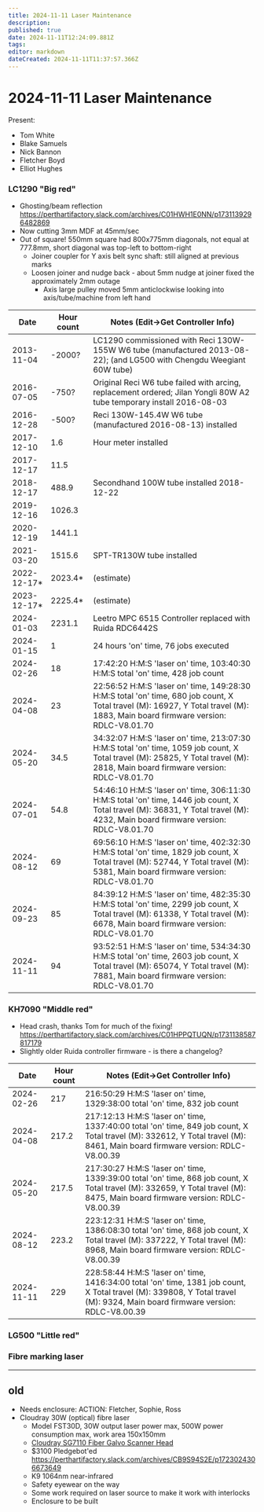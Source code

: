```yaml
---
title: 2024-11-11 Laser Maintenance
description: 
published: true
date: 2024-11-11T12:24:09.881Z
tags: 
editor: markdown
dateCreated: 2024-11-11T11:37:57.366Z
---
```


# 2024-11-11 Laser Maintenance

Present:
* Tom White
* Blake Samuels
* Nick Bannon
* Fletcher Boyd
* Elliot Hughes

### LC1290 "Big red"

* Ghosting/beam reflection https://perthartifactory.slack.com/archives/C01HWH1E0NN/p1731139296482869
* Now cutting 3mm MDF at 45mm/sec
* Out of square! 550mm square had 800x775mm diagonals, not equal at 777.8mm, short diagonal was top-left to bottom-right
  * Joiner coupler for Y axis belt sync shaft: still aligned at previous marks
  * Loosen joiner and nudge back - about 5mm nudge at joiner fixed the approximately 2mm outage
    * Axis large pulley moved 5mm anticlockwise looking into axis/tube/machine from left hand

| Date       | Hour count | Notes (Edit->Get Controller Info) |
|------------|------------|-----------------------------------------------------------------------------------------------------------------------|
| 2013-11-04 | -2000?     | LC1290 commissioned with Reci 130W-155W W6 tube (manufactured 2013-08-22); (and LG500 with Chengdu Weegiant 60W tube) |
| 2016-07-05 | -750?      | Original Reci W6 tube failed with arcing, replacement ordered; Jilan Yongli 80W A2 tube temporary install 2016-08-03  |
| 2016-12-28 | -500?      | Reci 130W-145.4W W6 tube (manufactured 2016-08-13) installed |
| 2017-12-10 | 1.6        | Hour meter installed |
| 2017-12-17 | 11.5       | |
| 2018-12-17 | 488.9      | Secondhand 100W tube installed 2018-12-22 |
| 2019-12-16 | 1026.3     | |
| 2020-12-19 | 1441.1     | |
| 2021-03-20 | 1515.6     | SPT-TR130W tube installed |
| 2022-12-17* | 2023.4*   | (estimate) |
| 2023-12-17* | 2225.4*   | (estimate) |
| 2024-01-03 | 2231.1     | Leetro MPC 6515 Controller replaced with Ruida RDC6442S |
| 2024-01-15 | 1          | 24 hours 'on' time, 76 jobs executed |
| 2024-02-26 | 18         | 17:42:20 H:M:S 'laser on' time, 103:40:30 H:M:S total 'on' time, 428 job count |
| 2024-04-08 | 23         | 22:56:52 H:M:S 'laser on' time, 149:28:30 H:M:S total 'on' time, 680 job count, X Total travel (M): 16927, Y Total travel (M): 1883, Main board firmware version: RDLC-V8.01.70 |
| 2024-05-20 | 34.5       | 34:32:07 H:M:S 'laser on' time, 213:07:30 H:M:S total 'on' time, 1059 job count, X Total travel (M): 25825, Y Total travel (M): 2818, Main board firmware version: RDLC-V8.01.70 |
| 2024-07-01 | 54.8       | 54:46:10 H:M:S 'laser on' time, 306:11:30 H:M:S total 'on' time, 1446 job count, X Total travel (M): 36831, Y Total travel (M): 4232, Main board firmware version: RDLC-V8.01.70 |
| 2024-08-12 | 69         | 69:56:10 H:M:S 'laser on' time, 402:32:30 H:M:S total 'on' time, 1829 job count, X Total travel (M): 52744, Y Total travel (M): 5381, Main board firmware version: RDLC-V8.01.70 |
| 2024-09-23 | 85         | 84:39:12 H:M:S 'laser on' time, 482:35:30 H:M:S total 'on' time, 2299 job count, X Total travel (M): 61338, Y Total travel (M): 6678, Main board firmware version: RDLC-V8.01.70 |
| 2024-11-11 | 94         | 93:52:51 H:M:S 'laser on' time, 534:34:30 H:M:S total 'on' time, 2603 job count, X Total travel (M): 65074, Y Total travel (M): 7881, Main board firmware version: RDLC-V8.01.70 |

### KH7090 "Middle red"

* Head crash, thanks Tom for much of the fixing! https://perthartifactory.slack.com/archives/C01HPPQTUQN/p1731138587817179
* Slightly older Ruida controller firmware - is there a changelog?

| Date       | Hour count | Notes (Edit->Get Controller Info) |
|------------|------------|-------|
| 2024-02-26 | 217        | 216:50:29 H:M:S 'laser on' time, 1329:38:00 total 'on' time, 832 job count |
| 2024-04-08 | 217.2      | 217:12:13 H:M:S 'laser on' time, 1337:40:00 total 'on' time, 849 job count, X Total travel (M): 332612, Y Total travel (M): 8461, Main board firmware version: RDLC-V8.00.39 |
| 2024-05-20 | 217.5      | 217:30:27 H:M:S 'laser on' time, 1339:39:00 total 'on' time, 868 job count, X Total travel (M): 332659, Y Total travel (M): 8475, Main board firmware version: RDLC-V8.00.39 |
| 2024-08-12 | 223.2      | 223:12:31 H:M:S 'laser on' time, 1386:08:30 total 'on' time, 868 job count, X Total travel (M): 337222, Y Total travel (M): 8968, Main board firmware version: RDLC-V8.00.39 |
| 2024-11-11 | 229        | 228:58:44 H:M:S 'laser on' time, 1416:34:00 total 'on' time, 1381 job count, X Total travel (M): 339808, Y Total travel (M): 9324, Main board firmware version: RDLC-V8.00.39 |

### LG500 "Little red"

### Fibre marking laser

---
## old

* Needs enclosure: ACTION: Fletcher, Sophie, Ross
* Cloudray 30W (optical) fibre laser
  * Model FST30D, 30W output laser power max, 500W power consumption max, work area 150x150mm
  * [Cloudray SG7110 Fiber Galvo Scanner Head](https://www.cloudraylaser.com/products/cloudray-sg7110-fiber-galvo-scanner-head)
  * $3100 Pledgebot'ed https://perthartifactory.slack.com/archives/CB9S94S2E/p1723024306673649
  * K9 1064nm near-infrared
  * Safety eyewear on the way
  * Some work required on laser source to make it work with interlocks
  * Enclosure to be built